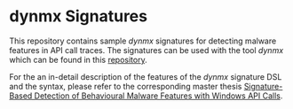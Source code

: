 # dynmx Signatures
This repository contains sample *dynmx* signatures for detecting malware features in API call traces. The signatures can be used with the tool *dynmx* which can be found in this [repository](https://github.com/0x534a/dynmx).

For the an in-detail description of the features of the *dynmx* signature DSL and the syntax, please refer to the corresponding master thesis [Signature-Based Detection of Behavioural Malware Features with Windows API Calls](https://github.com/0x534a/master-thesis).